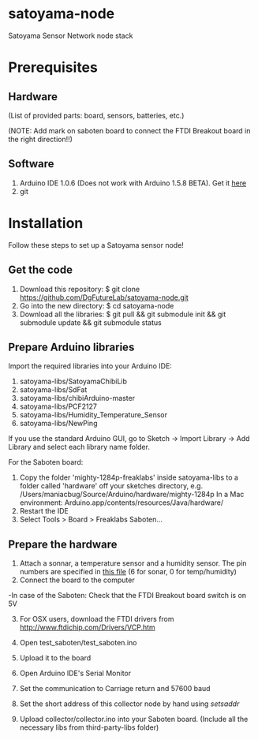 satoyama-node
=============

Satoyama Sensor Network node stack

# Prerequisites

## Hardware
(List of provided parts: board, sensors, batteries, etc.)

(NOTE: Add mark on saboten board to connect the FTDI Breakout board in the right direction!!)

## Software
1. Arduino IDE 1.0.6 (Does not work with Arduino 1.5.8 BETA). Get it <a href="http://www.arduino.cc/">here</a>
2. git

# Installation
Follow these steps to set up a Satoyama sensor node!
## Get the code
1. Download this repository: $ git clone https://github.com/DgFutureLab/satoyama-node.git
2. Go into the new directory: $ cd satoyama-node
3. Download all the libraries: $ git pull && git submodule init && git submodule update && git submodule status

## Prepare Arduino libraries

Import the required libraries into your Arduino IDE:  

1. satoyama-libs/SatoyamaChibiLib 
2. satoyama-libs/SdFat 
3. satoyama-libs/chibiArduino-master
4. satoyama-libs/PCF2127
5. satoyama-libs/Humidity_Temperature_Sensor
6. satoyama-libs/NewPing

If you use the standard Arduino GUI, go to Sketch → Import Library → Add Library and select each library name folder.

For the Saboten board: 

1. Copy the folder 'mighty-1284p-freaklabs' inside satoyama-libs to a folder called 'hardware' off your sketches directory, e.g. /Users/maniacbug/Source/Arduino/hardware/mighty-1284p
In a Mac environment: Arduino.app/contents/resources/Java/hardware/
2. Restart the IDE
3. Select Tools > Board > Freaklabs Saboten...

## Prepare the hardware

1. Attach a sonnar, a temperature sensor and a humidity sensor. The pin numbers are specified in <a href="https://github.com/DgFutureLab/satoyama-node/blob/master/SatoyamaChibiLib/config.h">this file</a> (6 for sonar, 0 for temp/humidity)
2. Connect the board to the computer
 
-In case of the Saboten:
Check that the FTDI Breakout board switch is on 5V

3. For OSX users, download the FTDI drivers from http://www.ftdichip.com/Drivers/VCP.htm


4. Open test_saboten/test_saboten.ino
5. Upload it to the board
6. Open Arduino IDE's Serial Monitor
7. Set the communication to Carriage return and 57600 baud
8. Set the short address of this collector node by hand using *setsaddr* <address>
9. Upload collector/collector.ino into your Saboten board. (Include all the necessary libs from third-party-libs folder)
